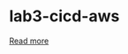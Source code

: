 # lab3-cicd-aws
[Read more](https://nobodycodewithme.com/003-p1-trien-khai-ci-cd-cho-ung-dung-java-voi-aws-codecommit-codebuild-codepipeline-route-53-ecr-ecs-fargate-ho-tro-autoscaling/)
